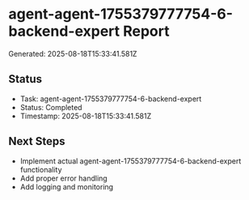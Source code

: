 # agent-agent-1755379777754-6-backend-expert Report

Generated: 2025-08-18T15:33:41.581Z

## Status
- Task: agent-agent-1755379777754-6-backend-expert
- Status: Completed
- Timestamp: 2025-08-18T15:33:41.581Z

## Next Steps
- Implement actual agent-agent-1755379777754-6-backend-expert functionality
- Add proper error handling
- Add logging and monitoring
